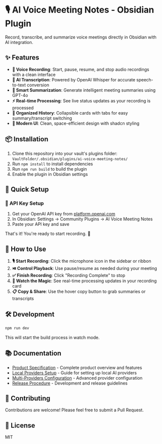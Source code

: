 # 🎙️ AI Voice Meeting Notes - Obsidian Plugin

Record, transcribe, and summarize voice meetings directly in Obsidian with AI integration.

## ✨ Features

- **🎵 Voice Recording**: Start, pause, resume, and stop audio recordings with a clean interface
- **🤖 AI Transcription**: Powered by OpenAI Whisper for accurate speech-to-text conversion
- **📝 Smart Summarization**: Generate intelligent meeting summaries using GPT-4o
- **⚡ Real-time Processing**: See live status updates as your recording is processed
- **📂 Organized History**: Collapsible cards with tabs for easy summary/transcript switching
- **🎨 Modern UI**: Clean, space-efficient design with shadcn styling

## 📦 Installation

1. Clone this repository into your vault's plugins folder: `VaultFolder/.obsidian/plugins/ai-voice-meeting-notes/`
2. Run `npm install` to install dependencies
3. Run `npm run build` to build the plugin
4. Enable the plugin in Obsidian settings

## 🚀 Quick Setup

### 🔑 API Key Setup
1. Get your OpenAI API key from [platform.openai.com](https://platform.openai.com/api-keys)
2. In Obsidian: Settings → Community Plugins → AI Voice Meeting Notes
3. Paste your API key and save

That's it! You're ready to start recording. 🎉

## 🎯 How to Use

1. **🎙️ Start Recording**: Click the microphone icon in the sidebar or ribbon
2. **⏯️ Control Playback**: Use pause/resume as needed during your meeting
3. **✅ Finish Recording**: Click "Recording Complete" to stop
4. **👀 Watch the Magic**: See real-time processing updates in your recording card
5. **📋 Copy & Share**: Use the hover copy button to grab summaries or transcripts

## 🛠️ Development

```bash
npm run dev
```

This will start the build process in watch mode.

## 📚 Documentation

- [Product Specification](rules/product-spec.md) - Complete product overview and features
- [Local Providers Setup](rules/local-providers.md) - Guide for setting up local AI providers
- [Multi-Providers Configuration](rules/multi-providers-setup.md) - Advanced provider configuration
- [Release Procedure](rules/RELEASE_PROCEDURE.md) - Development and release guidelines

## 🤝 Contributing

Contributions are welcome! Please feel free to submit a Pull Request.

## 📄 License

MIT